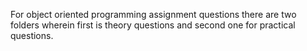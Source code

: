 For object oriented programming assignment questions there are two folders wherein first is theory questions and second one for practical questions.

